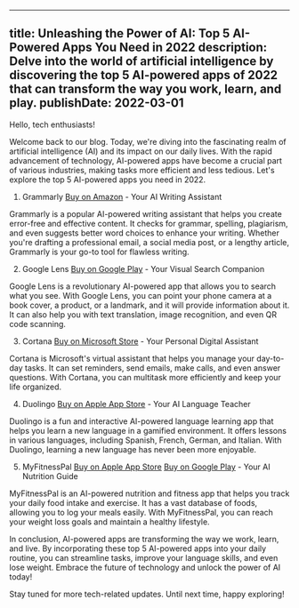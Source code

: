  ---
title: Unleashing the Power of AI: Top 5 AI-Powered Apps You Need in 2022
description: Delve into the world of artificial intelligence by discovering the top 5 AI-powered apps of 2022 that can transform the way you work, learn, and play.
publishDate: 2022-03-01
---

Hello, tech enthusiasts!

Welcome back to our blog. Today, we're diving into the fascinating realm of artificial intelligence (AI) and its impact on our daily lives. With the rapid advancement of technology, AI-powered apps have become a crucial part of various industries, making tasks more efficient and less tedious. Let's explore the top 5 AI-powered apps you need in 2022.

1. Grammarly [Buy on Amazon](https://amzn.to/3sqZhJ3) - Your AI Writing Assistant

Grammarly is a popular AI-powered writing assistant that helps you create error-free and effective content. It checks for grammar, spelling, plagiarism, and even suggests better word choices to enhance your writing. Whether you're drafting a professional email, a social media post, or a lengthy article, Grammarly is your go-to tool for flawless writing.

2. Google Lens [Buy on Google Play](https://play.google.com/store/apps/details?id=com.google.android.apps.unveil&hl=en_US&gl=US) - Your Visual Search Companion

Google Lens is a revolutionary AI-powered app that allows you to search what you see. With Google Lens, you can point your phone camera at a book cover, a product, or a landmark, and it will provide information about it. It can also help you with text translation, image recognition, and even QR code scanning.

3. Cortana [Buy on Microsoft Store](https://www.microsoft.com/en-us/p/cortana/9nblggh4zv2w4) - Your Personal Digital Assistant

Cortana is Microsoft's virtual assistant that helps you manage your day-to-day tasks. It can set reminders, send emails, make calls, and even answer questions. With Cortana, you can multitask more efficiently and keep your life organized.

4. Duolingo [Buy on Apple App Store](https://apps.apple.com/us/app/duolingo-learn-languages-free/id597934705) - Your AI Language Teacher

Duolingo is a fun and interactive AI-powered language learning app that helps you learn a new language in a gamified environment. It offers lessons in various languages, including Spanish, French, German, and Italian. With Duolingo, learning a new language has never been more enjoyable.

5. MyFitnessPal [Buy on Apple App Store](https://apps.apple.com/us/app/myfitnesspal-calorie-counter/id314504593) [Buy on Google Play](https://play.google.com/store/apps/details?id=com.myfitnesspal&hl=en_US&gl=US) - Your AI Nutrition Guide

MyFitnessPal is an AI-powered nutrition and fitness app that helps you track your daily food intake and exercise. It has a vast database of foods, allowing you to log your meals easily. With MyFitnessPal, you can reach your weight loss goals and maintain a healthy lifestyle.

In conclusion, AI-powered apps are transforming the way we work, learn, and live. By incorporating these top 5 AI-powered apps into your daily routine, you can streamline tasks, improve your language skills, and even lose weight. Embrace the future of technology and unlock the power of AI today!

Stay tuned for more tech-related updates. Until next time, happy exploring!